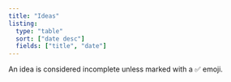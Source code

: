 ```yaml
---
title: "Ideas"
listing:
  type: "table"
  sort: ["date desc"]
  fields: ["title", "date"]
---
```


An idea is considered incomplete unless marked with a ✅ emoji.

